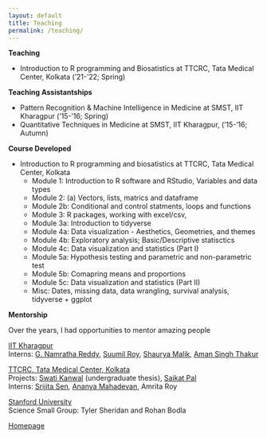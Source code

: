 ```yaml
---
layout: default
title: Teaching
permalink: /teaching/
---
```



**Teaching**

- Introduction to R programming and Biosatistics at TTCRC, Tata Medical Center, Kolkata (’21-’22; Spring)

**Teaching Assistantships**

- Pattern Recognition & Machine Intelligence in Medicine at SMST, IIT Kharagpur (’15-’16; Spring)
- Quantitative Techniques in Medicine at SMST, IIT Kharagpur, (’15-’16; Autumn)

**Course Developed** 

- Introduction to R programming and biosatistics at TTCRC, Tata Medical Center, Kolkata
	- Module 1: Introduction to R software and RStudio, Variables and data types
	- Module 2: (a) Vectors, lists, matrics and dataframe
	- Module 2b: Conditional and control statments, loops and functions
	- Module 3: R packages, working with excel/csv,
	- Module 3a: Introduction to tidyverse
	- Module 4a: Data visualization - Aesthetics, Geometries, and themes
	- Module 4b: Exploratory analysis; Basic/Descriptive statisctics
	- Module 4c: Data visualization and statistics (Part I)
	- Module 5a: Hypothesis testing and parametric and non-parametric test
	- Module 5b: Comapring means and proportions
	- Module 5c: Data visualization and statistics (Part II)
	- Misc: Dates, missing data, data wrangling, survival analysis, tidyverse + ggplot

**Mentorship**

Over the years, I had opportunities to mentor amazing people

<ins>IIT Kharagpur</ins> <br>
Interns: [G. Namratha Reddy](https://www.linkedin.com/in/g-namratha-reddy/), [Suumil Roy](https://www.linkedin.com/in/suumilroy/), [Shaurya Malik](https://www.linkedin.com/in/shaurya-malik/), [Aman Singh Thakur](https://www.linkedin.com/in/singh96aman/)

<ins>TTCRC, Tata Medical Center, Kolkata </ins> <br>
Projects: [Swati Kanwal](https://www.linkedin.com/in/swatikanwal/) (undergraduate thesis), [Saikat Pal](https://www.linkedin.com/in/saikat-pal1993/) <br>
Interns: [Srijita Sen](https://www.linkedin.com/in/srijita-sen-60048a218/), [Ananya Mahadevan](https://www.linkedin.com/in/ananya-mahadevan-134a4b197/), Amrita Roy

<ins>Stanford University</ins> <br>
Science Small Group: Tyler Sheridan and Rohan Bodla<br>

[Homepage](/index/)